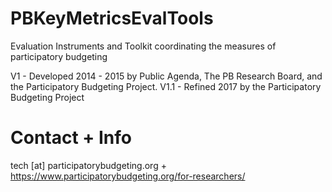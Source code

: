 # PBKeyMetricsEvalTools
Evaluation Instruments and Toolkit coordinating the measures of participatory budgeting

V1 - Developed 2014 - 2015 by Public Agenda, The PB Research Board, and the Participatory Budgeting Project.
V1.1 - Refined 2017 by the Participatory Budgeting Project

# Contact + Info
tech [at] participatorybudgeting.org + https://www.participatorybudgeting.org/for-researchers/
